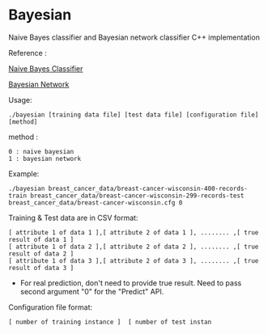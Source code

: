 # Bayesian
Naive Bayes classifier and Bayesian network classifier C++ implementation

Reference :

[Naive Bayes Classifier](https://en.wikipedia.org/wiki/Naive_Bayes_classifier)

[Bayesian Network](https://en.wikipedia.org/wiki/Bayesian_network)

Usage:
```
./bayesian [training data file] [test data file] [configuration file] [method]
```
method :
```
0 : naive bayesian
1 : bayesian network
```

Example:
```
./bayesian breast_cancer_data/breast-cancer-wisconsin-400-records-train breast_cancer_data/breast-cancer-wisconsin-299-records-test breast_cancer_data/breast-cancer-wisconsin.cfg 0
```


Training & Test data are in CSV format:
```
[ attribute 1 of data 1 ],[ attribute 2 of data 1 ], ........ ,[ true result of data 1 ]
[ attribute 1 of data 2 ],[ attribute 2 of data 2 ], ........ ,[ true result of data 2 ]
[ attribute 1 of data 3 ],[ attribute 2 of data 3 ], ........ ,[ true result of data 3 ]
```
* For real prediction, don't need to provide true result. Need to pass second argument "0" for the "Predict" API.

Configuration file format:
```
[ number of training instance ]  [ number of test instan